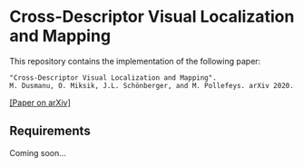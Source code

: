 # Cross-Descriptor Visual Localization and Mapping

This repository contains the implementation of the following paper:

```text
"Cross-Descriptor Visual Localization and Mapping".
M. Dusmanu, O. Miksik, J.L. Schönberger, and M. Pollefeys. arXiv 2020.
```

[[Paper on arXiv]](https://arxiv.org/abs/2012.01377)

## Requirements

Coming soon...

